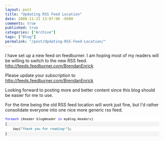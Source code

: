 ```yaml
---
layout: post
title: "Updating RSS Feed Location"
date: 2008-11-21 13:07:00 -0500
comments: true
published: true
categories: ["Archive"]
tags: ["Blog"]
permalink: "/post/Updating-RSS-Feed-Location/"
---
```

<!-- more -->



<p>I have set up a new feed on feedburner. I am hoping most of my readers will be willing to switch to the new RSS feed. <a title="http://feeds.feedburner.com/BrendanEnrick" href="http://feeds.feedburner.com/BrendanEnrick">http://feeds.feedburner.com/BrendanEnrick</a></p>
<p>Please update your subscription to <a title="http://feeds.feedburner.com/BrendanEnrick" href="http://feeds.feedburner.com/BrendanEnrick">http://feeds.feedburner.com/BrendanEnrick</a></p>
<p>Looking forward to posting more and better content since this blog should be easier for me to use.</p>
<p>For the time being the old RSS feed location will work just fine, but I'd rather consolidate everyone into one nice more generic rss feed.</p>
<div>
<div style="font-size: 8pt; overflow: visible; width: 100%; color: black; line-height: 12pt; font-family: consolas, 'Courier New', courier, monospace; background-color: #f4f4f4; border-style: none; padding: 0px;">
<pre style="font-size: 8pt; margin: 0em; overflow: visible; width: 100%; color: black; line-height: 12pt; font-family: consolas, 'Courier New', courier, monospace; background-color: white; border-style: none; padding: 0px;"><span style="color: #0000ff">foreach</span> (Reader blogReader <span style="color: #0000ff">in</span> myBlog.Readers)</pre>
<pre style="font-size: 8pt; margin: 0em; overflow: visible; width: 100%; color: black; line-height: 12pt; font-family: consolas, 'Courier New', courier, monospace; background-color: #f4f4f4; border-style: none; padding: 0px;">{</pre>
<pre style="font-size: 8pt; margin: 0em; overflow: visible; width: 100%; color: black; line-height: 12pt; font-family: consolas, 'Courier New', courier, monospace; background-color: white; border-style: none; padding: 0px;">    Say(<span style="color: #006080">"Thank you for reading!"</span>);</pre>
<pre style="font-size: 8pt; margin: 0em; overflow: visible; width: 100%; color: black; line-height: 12pt; font-family: consolas, 'Courier New', courier, monospace; background-color: #f4f4f4; border-style: none; padding: 0px;">}</pre>
</div>
</div>
